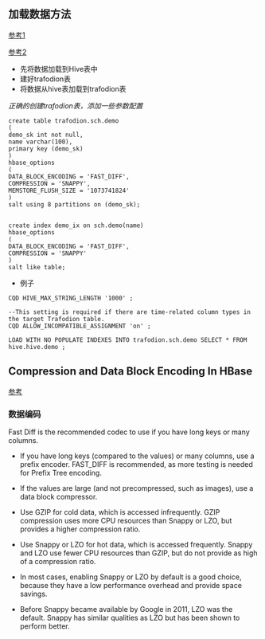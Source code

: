 ## 加载数据方法
[参考1](https://cwiki.apache.org/confluence/display/TRAFODION/Data+Loading)

[参考2](http://trafodion.apache.org/docs/2.0.0/load_transform/index.html)

- 先将数据加载到Hive表中
- 建好trafodion表
- 将数据从hive表加载到trafodion表

*正确的创建trafodion表，添加一些参数配置*
```
create table trafodion.sch.demo
(
demo_sk int not null,
name varchar(100),
primary key (demo_sk)
)
hbase_options
(
DATA_BLOCK_ENCODING = 'FAST_DIFF',
COMPRESSION = 'SNAPPY',
MEMSTORE_FLUSH_SIZE = '1073741824'
)
salt using 8 partitions on (demo_sk);


create index demo_ix on sch.demo(name)
hbase_options
(
DATA_BLOCK_ENCODING = 'FAST_DIFF',
COMPRESSION = 'SNAPPY'
)
salt like table;
```

- 例子
```
CQD HIVE_MAX_STRING_LENGTH '1000' ;

--This setting is required if there are time-related column types in the target Trafodion table.
CQD ALLOW_INCOMPATIBLE_ASSIGNMENT 'on' ;

LOAD WITH NO POPULATE INDEXES INTO trafodion.sch.demo SELECT * FROM hive.hive.demo ;
```



## Compression and Data Block Encoding In HBase
[参考](http://hbase.apache.org/book.html#compression)

### 数据编码
Fast Diff is the recommended codec to use if you have long keys or many columns.

- If you have long keys (compared to the values) or many columns, use a prefix encoder. FAST_DIFF is recommended, as more testing is needed for Prefix Tree encoding.

- If the values are large (and not precompressed, such as images), use a data block compressor.

- Use GZIP for cold data, which is accessed infrequently. GZIP compression uses more CPU resources than Snappy or LZO, but provides a higher compression ratio.

- Use Snappy or LZO for hot data, which is accessed frequently. Snappy and LZO use fewer CPU resources than GZIP, but do not provide as high of a compression ratio.

- In most cases, enabling Snappy or LZO by default is a good choice, because they have a low performance overhead and provide space savings.

- Before Snappy became available by Google in 2011, LZO was the default. Snappy has similar qualities as LZO but has been shown to perform better.

